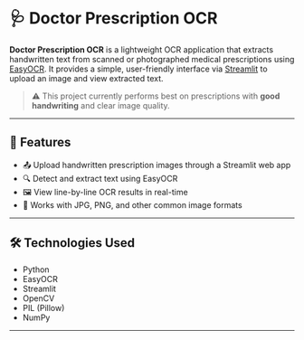 # 🩺 Doctor Prescription OCR

**Doctor Prescription OCR** is a lightweight OCR application that extracts handwritten text from scanned or photographed medical prescriptions using [EasyOCR](https://github.com/JaidedAI/EasyOCR). It provides a simple, user-friendly interface via [Streamlit](https://streamlit.io/) to upload an image and view extracted text.

> ⚠️ This project currently performs best on prescriptions with **good handwriting** and clear image quality.

---

## 🚀 Features

- 📤 Upload handwritten prescription images through a Streamlit web app
- 🔍 Detect and extract text using EasyOCR
- 🖼️ View line-by-line OCR results in real-time
- 🧪 Works with JPG, PNG, and other common image formats

---

## 🛠️ Technologies Used

- Python
- EasyOCR
- Streamlit
- OpenCV
- PIL (Pillow)
- NumPy

---
